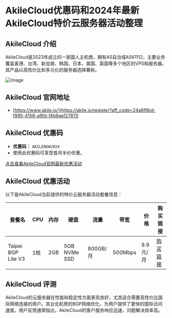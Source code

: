# AkileCloud优惠码和2024年最新AkileCloud特价云服务器活动整理

## AkileCloud 介绍
AkileCloud是2023年成立的一家国人主机商，拥有AS自治域AS61112，主要业务覆盖香港、台湾、新加坡、韩国、日本、美国、英国等多个地区的VPS和服务器。其产品以高性价比和多元化的服务器选择著称。

![image](https://github.com/jorajenry00/AkileCloud/assets/167748199/9c4c9430-cb7d-4e8b-a615-a4c7aadf2673)

## AkileCloud 官网地址
- [https://www.akile.io/](https://akile.io/register?aff_code=24a6f6bd-f995-4158-a9fd-f4b6aef27811)

## AkileCloud 优惠码
- **优惠码：** `AKILENEW2024`
- 使用此优惠码可享受首月半价优惠。

[点击查看AkileCloud官网最新优惠活动](https://akile.io/register?aff_code=24a6f6bd-f995-4158-a9fd-f4b6aef27811)

## AkileCloud 优惠活动
以下是AkileCloud当前提供的特价云服务器活动套餐信息：

| 套餐名              | CPU | 内存 | 硬盘       | 流量        | 带宽    | 价格        | 购买链接                                                      |
|---------------------|-----|------|------------|-------------|---------|-------------|---------------------------------------------------------------|
| Taipei BGP Lite V3  | 1核 | 2GB  | 5GB NVMe SSD | 800GB/月 | 500Mbps | 9.9元/月    | [购买链接](https://akile.io/register?aff_code=24a6f6bd-f995-4158-a9fd-f4b6aef27811) |

## AkileCloud 评测
AkileCloud的云服务器在性能和稳定性方面表现良好，尤其适合需要高性价比国际网络连接的用户。其台北机房的BGP网络优化，为用户提供了更快的国际访问速度。用户反馈通常指出，AkileCloud的客户服务响应迅速，问题解决效率高。
